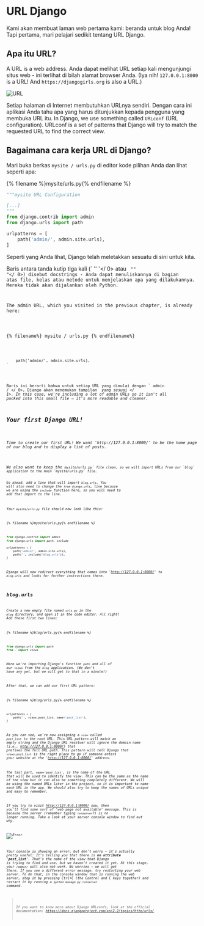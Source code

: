 # URL Django

Kami akan membuat laman web pertama kami: beranda untuk blog Anda! Tapi pertama, mari pelajari sedikit tentang URL Django.

## Apa itu URL?

A URL is a web address. Anda dapat melihat URL setiap kali mengunjungi situs web - ini terlihat di bilah alamat browser Anda. (Iya nih! `127.0.0.1:8000` is a URL! And `https://djangogirls.org` is also a URL.)

![URL](images/url.png)

Setiap halaman di Internet membutuhkan URLnya sendiri. Dengan cara ini aplikasi Anda tahu apa yang harus ditunjukkan kepada pengguna yang membuka URL itu. In Django, we use something called `URLconf` (URL configuration). URLconf is a set of patterns that Django will try to match the requested URL to find the correct view.

## Bagaimana cara kerja URL di Django?

Mari buka berkas ` mysite / urls.py ` di editor kode pilihan Anda dan lihat seperti apa:

{% filename %}mysite/urls.py{% endfilename %}

```python
"""mysite URL Configuration

[...]
"""
from django.contrib import admin
from django.urls import path

urlpatterns = [
    path('admin/', admin.site.urls),
]
```

Seperti yang Anda lihat, Django telah meletakkan sesuatu di sini untuk kita.

Baris antara tanda kutip tiga kali (` '' '</ 0> atau <code> "" "</ 0>) disebut docstrings - Anda dapat menuliskannya di bagian atas file, kelas atau metode untuk menjelaskan apa yang dilakukannya. Mereka tidak akan dijalankan oleh Python.</p>

<p>The admin URL, which you visited in the previous chapter, is already here:</p>

<p>{% filename%} mysite / urls.py {% endfilename%}</p>

<pre><code class="python">    path('admin/', admin.site.urls),
`</pre> 

Baris ini berarti bahwa untuk setiap URL yang dimulai dengan ` admin / </ 0>, Django akan menemukan tampilan <em> yang sesuai </ 1>. In this case, we're including a lot of admin URLs so it isn't all packed into this small file – it's more readable and cleaner.</p>

<h2>Your first Django URL!</h2>

<p>Time to create our first URL! We want 'http://127.0.0.1:8000/' to be the home page of our blog and to display a list of posts.</p>

<p>We also want to keep the <code>mysite/urls.py` file clean, so we will import URLs from our `blog` application to the main `mysite/urls.py` file.

Go ahead, add a line that will import `blog.urls`. You will also need to change the `from django.urls…` line because we are using the `include` function here, so you will need to add that import to the line.

Your `mysite/urls.py` file should now look like this:

{% filename %}mysite/urls.py{% endfilename %}

```python
from django.contrib import admin
from django.urls import path, include

urlpatterns = [
    path('admin/', admin.site.urls),
    path('', include('blog.urls')),
]
```

Django will now redirect everything that comes into 'http://127.0.0.1:8000/' to `blog.urls` and looks for further instructions there.

## blog.urls

Create a new empty file named `urls.py` in the `blog` directory, and open it in the code editor. All right! Add these first two lines:

{% filename %}blog/urls.py{% endfilename %}

```python
from django.urls import path
from . import views
```

Here we're importing Django's function `path` and all of our `views` from the `blog` application. (We don't have any yet, but we will get to that in a minute!)

After that, we can add our first URL pattern:

{% filename %}blog/urls.py{% endfilename %}

```python
urlpatterns = [
    path('', views.post_list, name='post_list'),
]
```

As you can see, we're now assigning a `view` called `post_list` to the root URL. This URL pattern will match an empty string and the Django URL resolver will ignore the domain name (i.e., http://127.0.0.1:8000/) that prefixes the full URL path. This pattern will tell Django that `views.post_list` is the right place to go if someone enters your website at the 'http://127.0.0.1:8000/' address.

The last part, `name='post_list'`, is the name of the URL that will be used to identify the view. This can be the same as the name of the view but it can also be something completely different. We will be using the named URLs later in the project, so it is important to name each URL in the app. We should also try to keep the names of URLs unique and easy to remember.

If you try to visit http://127.0.0.1:8000/ now, then you'll find some sort of 'web page not available' message. This is because the server (remember typing `runserver`?) is no longer running. Take a look at your server console window to find out why.

![Error](images/error1.png)

Your console is showing an error, but don't worry – it's actually pretty useful: It's telling you that there is **no attribute 'post_list'**. That's the name of the *view* that Django is trying to find and use, but we haven't created it yet. At this stage, your `/admin/` will also not work. No worries – we will get there. If you see a different error message, try restarting your web server. To do that, in the console window that is running the web server, stop it by pressing Ctrl+C (the Control and C keys together) and restart it by running a `python manage.py runserver` command.

> If you want to know more about Django URLconfs, look at the official documentation: https://docs.djangoproject.com/en/2.2/topics/http/urls/
